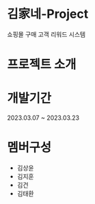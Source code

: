 # 김家네-Project
쇼핑몰 구매 고객 리워드 시스템

# 프로젝트 소개


# 개발기간
2023.03.07 ~ 2023.03.23

# 멤버구성
- 김상윤
- 김지훈
- 김건
- 김태환
